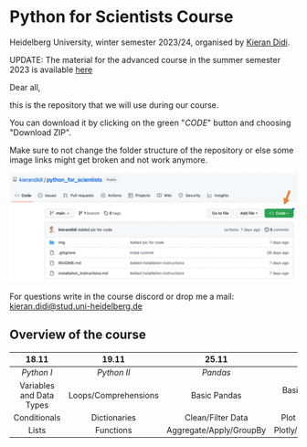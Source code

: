 # Python for Scientists Course

Heidelberg University, winter semester 2023/24, organised by [Kieran Didi](https://github.com/kierandidi).

UPDATE: The material for the advanced course in the summer semester 2023 is available [here](https://github.com/kierandidi/advanced_python_for_scientists)

Dear all, 

this is the repository that we will use during our course. 

You can download it by clicking on the green "_CODE_" button and choosing "Download ZIP".

Make sure to not change the folder structure of the repository or else some image links might get broken and not work anymore.

<div>
<img src="img/explanation_download.png" width="700"/>
</div>

For questions write in the course discord or drop me a mail: kieran.didi@stud.uni-heidelberg.de

## Overview of the course

**18.11**|**19.11**|**25.11**|**26.11**
:-----:|:-----:|:-----:|:-----:
*Python I*|*Python II*|*Pandas*|*Seaborn*
Variables and Data Types|Loops/Comprehensions|Basic Pandas|Basic Plotting/Plot Types
Conditionals|Dictionaries|Clean/Filter Data|Plot Customization
Lists|Functions|Aggregate/Apply/GroupBy| Plotly/GIFs/Animations
